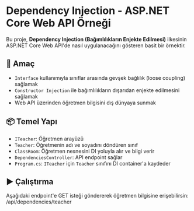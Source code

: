# Dependency Injection - ASP.NET Core Web API Örneği

Bu proje, **Dependency Injection (Bağımlılıkların Enjekte Edilmesi)** ilkesinin ASP.NET Core Web API'de nasıl uygulanacağını gösteren basit bir örnektir.

## 📌 Amaç

- `Interface` kullanımıyla sınıflar arasında gevşek bağlılık (loose coupling) sağlamak
- `Constructor Injection` ile bağımlılıkların dışarıdan enjekte edilmesini sağlamak
- Web API üzerinden öğretmen bilgisini dış dünyaya sunmak

## 📦 Temel Yapı

- `ITeacher`: Öğretmen arayüzü
- `Teacher`: Öğretmenin adı ve soyadını döndüren sınıf
- `ClassRoom`: Öğretmen nesnesini DI yoluyla alır ve bilgi verir
- `DependenciesController`: API endpoint sağlar
- `Program.cs`: `ITeacher` için `Teacher` sınıfını DI container'a kaydeder

## ▶️ Çalıştırma

Aşağıdaki endpoint'e GET isteği göndererek öğretmen bilgisine erişebilirsin:
/api/dependencies/teacher
